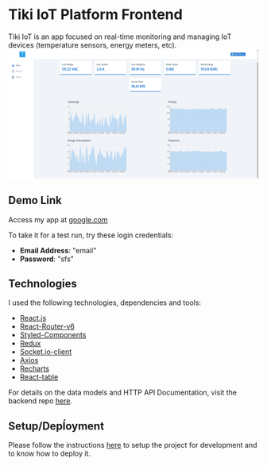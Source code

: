 # Tiki IoT Platform Frontend
Tiki IoT is an app focused on real-time monitoring and managing IoT devices (temperature sensors, energy meters, etc).
![Writing](/tiki_app.png)
## Demo Link 
Access my app at [google.com](https://google.com)

To take it for a test run, try these login credentials:
- **Email Address**: "email"
- **Password**: "sfs"
## Technologies
I used the following technologies, dependencies and tools:
- [React.js](https://reactjs.org/)
- [React-Router-v6](https://reactrouter.com/docs/en/v6/getting-started/overview)
- [Styled-Components](https://styled-components.com/)
- [Redux](https://redux.js.org/)
- [Socket.io-client](https://www.npmjs.com/package/socket.io-client)
- [Axios](https://axios-http.com/docs/intro)
- [Recharts](https://recharts.org/)
- [React-table](https://www.npmjs.com/package/react-table)

For details on the data models and HTTP API Documentation, visit the backend repo [here](https://github.com/MarcoCiau/tiki).
## Setup/Depĺoyment
Please follow the instructions [here](/Developer.md) to setup the project for development and to know how to deploy it. 
